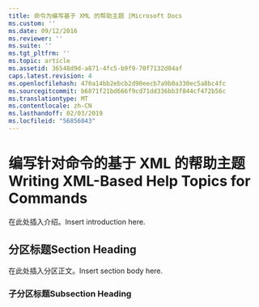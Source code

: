 ```yaml
---
title: 命令为编写基于 XML 的帮助主题 |Microsoft Docs
ms.custom: ''
ms.date: 09/12/2016
ms.reviewer: ''
ms.suite: ''
ms.tgt_pltfrm: ''
ms.topic: article
ms.assetid: 36548d9d-a871-4fc5-b9f9-70f7132d04af
caps.latest.revision: 4
ms.openlocfilehash: 470a14bb2ebcb2d90eecb7a9b0a330ec5a8bc4fc
ms.sourcegitcommit: b6871f21bd666f9cd71dd336bb3f844cf472b56c
ms.translationtype: MT
ms.contentlocale: zh-CN
ms.lasthandoff: 02/03/2019
ms.locfileid: "56856043"
---
```

# <a name="writing-xml-based-help-topics-for-commands"></a><span data-ttu-id="a7d93-102">编写针对命令的基于 XML 的帮助主题</span><span class="sxs-lookup"><span data-stu-id="a7d93-102">Writing XML-Based Help Topics for Commands</span></span>

<span data-ttu-id="a7d93-103">在此处插入介绍。</span><span class="sxs-lookup"><span data-stu-id="a7d93-103">Insert introduction here.</span></span>

## <a name="section-heading"></a><span data-ttu-id="a7d93-104">分区标题</span><span class="sxs-lookup"><span data-stu-id="a7d93-104">Section Heading</span></span>

 <span data-ttu-id="a7d93-105">在此处插入分区正文。</span><span class="sxs-lookup"><span data-stu-id="a7d93-105">Insert section body here.</span></span>

### <a name="subsection-heading"></a><span data-ttu-id="a7d93-106">子分区标题</span><span class="sxs-lookup"><span data-stu-id="a7d93-106">Subsection Heading</span></span>

